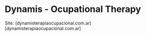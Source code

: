 # Dynamis - Ocupational Therapy

Site: (dynamisterapiaocupacional.com.ar)[dynamisterapiaocupacional.com.ar]
